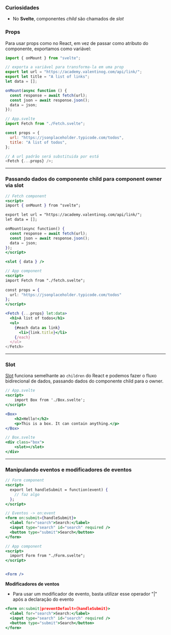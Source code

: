 ### Curiosidades

- No **Svelte**, componentes _child_ são chamados de _slot_

### Props

Para usar props como no React, em vez de passar como atributo do componente, exportamos como variável:

```js
import { onMount } from "svelte";

// exporta a variável para transforma-la em uma prop
export let url = "https://academy.valentinog.com/api/link/";
export let title = "A list of links";
let data = [];

onMount(async function () {
  const response = await fetch(url);
  const json = await response.json();
  data = json;
});

// App.svelte
import Fetch from "./Fetch.svelte";

const props = {
  url: "https://jsonplaceholder.typicode.com/todos",
  title: "A list of todos",
};

// A url padrão será substituida por está
<Fetch {...props} />;
```

---

### Passando dados do componente child para component owner via slot

```jsx
// Fetch component
<script>
import { onMount } from "svelte";

export let url = "https://academy.valentinog.com/api/link/";
let data = [];

onMount(async function() {
  const response = await fetch(url);
  const json = await response.json();
  data = json;
});
</script>

<slot { data } />
```

```jsx
// App component
<script>
import Fetch from "./fetch.svelte";
	
const props = {
  url: "https://jsonplaceholder.typicode.com/todos"
};
</script>

<Fetch {...props} let:data>
  <h1>A list of todos</h1>
  <ul>
    {#each data as link}
      <li>{link.title}</li>
    {/each}
  </ul>
</Fetch>
```

---

### Slot

[Slot](https://svelte.dev/tutorial/slot-props) funciona semelhante ao `children` do React e podemos fazer o fluxo bidirecional de dados, passando dados do componente child para o owner. 

```jsx
// App.svelte
<script>
	import Box from './Box.svelte';
</script>

<Box>
	<h2>Hello!</h2>
	<p>This is a box. It can contain anything.</p>
</Box>

// Box.svelte
<div class="box">
	<slot></slot>
</div>
```


---

### Manipulando eventos e modificadores de eventos

```jsx
// Form component
<script>
  export let handleSubmit = function(event) {
    // faz algo
  };
</script>

// Eventos -> on:event
<form on:submit={handleSubmit}>
  <label for="search">Search:</label>
  <input type="search" id="search" required />
  <button type="submit">Search</button>
</form>
```

```jsx
// App component
<script>
  import Form from "./Form.svelte";
</script>


<Form />
```

**Modificadores de ventos**

- Para usar um modificador de evento, basta utilizar esse operador "|" após a declaração do evento

```jsx
<form on:submit|preventDefault={handleSubmit}>
  <label for="search">Search:</label>
  <input type="search" id="search" required />
  <button type="submit">Search</button>
</form>
```